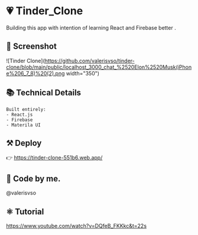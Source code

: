 # 💗 Tinder_Clone

Building this app with intention of learning React and Firebase better .

## 📱 Screenshot

![Tinder Clone](https://github.com/valerisvso/tinder-clone/blob/main/public/localhost_3000_chat_%2520Elon%2520Musk(iPhone%206_7_8)%20(2).png width="350")


## 📚 Technical Details
```
Built entirely:
- React.js
- Firebase
- Materila UI
```

## ⚒ Deploy 
👉 https://tinder-clone-551b6.web.app/

## 🙋 Code by me. 
@valerisvso

## ⚛ Tutorial
https://www.youtube.com/watch?v=DQfeB_FKKkc&t=22s

